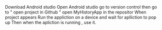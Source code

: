 Download Android studio
Open Android studio
go to version control
then go to " open project in Github "
open MyHistoryApp in the repositor
When project appears
Run the appliction on a device and wait for aplliction to pop up
Then when the apliction is running , use it.
